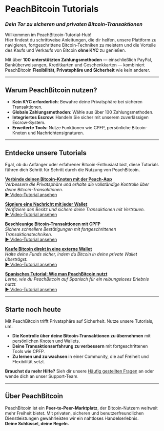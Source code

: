 # **PeachBitcoin Tutorials**  
### *Dein Tor zu sicheren und privaten Bitcoin-Transaktionen*

Willkommen im PeachBitcoin-Tutorial-Hub!  
Hier findest du schrittweise Anleitungen, die dir helfen, unsere Plattform zu navigieren, fortgeschrittene Bitcoin-Techniken zu meistern und die Vorteile des Kaufs und Verkaufs von Bitcoin **ohne KYC** zu genießen.

Mit über **100 unterstützten Zahlungsmethoden** — einschließlich PayPal, Banküberweisungen, Kreditkarten und Geschenkkarten — kombiniert PeachBitcoin **Flexibilität, Privatsphäre und Sicherheit** wie kein anderer.

---

## Warum PeachBitcoin nutzen?
- **Kein KYC erforderlich**: Bewahre deine Privatsphäre bei sicheren Transaktionen.  
- **Globale Zahlungsmethoden**: Wähle aus über 100 Zahlungsmethoden.  
- **Integriertes Escrow**: Handeln Sie sicher mit unserem zuverlässigen Escrow-System.  
- **Erweiterte Tools**: Nutze Funktionen wie CPFP, persönliche Bitcoin-Knoten und Nachrichtensignaturen.

---

## Entdecke unsere Tutorials

Egal, ob du Anfänger oder erfahrener Bitcoin-Enthusiast bist, diese Tutorials führen dich Schritt für Schritt durch die Nutzung von PeachBitcoin.

**[Verbinde deinen Bitcoin-Knoten mit der Peach-App](../btcnode-to-peachapp)**  
   *Verbessere die Privatsphäre und erhalte die vollständige Kontrolle über deine Bitcoin-Transaktionen.*  
   [▶ Video-Tutorial ansehen](https://www.youtube.com/watch?v=xtvq2i3mIYg)

**[Signiere eine Nachricht mit jeder Wallet](../sign-message)**  
   *Verifiziere den Besitz und sichere deine Transaktionen mit Vertrauen.*  
   [▶ Video-Tutorial ansehen](https://www.youtube.com/watch?v=xgewSfhLgtY)

**[Beschleunige Bitcoin-Transaktionen mit CPFP](../accelerate-using-cpfp)**  
   *Sichere schnellere Bestätigungen mit fortgeschrittenen Transaktionstechniken.*  
   [▶ Video-Tutorial ansehen](https://www.youtube.com/watch?v=24OtQkL0CxU)

**[Kaufe Bitcoin direkt in eine externe Wallet](../peachbitcoin-wallet)**  
   *Halte deine Funds sicher, indem du Bitcoin in deine private Wallet überträgst.*  
   [▶ Video-Tutorial ansehen](https://www.youtube.com/watch?v=d3STuVfFWfQ)

**[Spanisches Tutorial: Wie man PeachBitcoin nutzt](../peachbitcoin-in-spanish)**  
   *Lerne, wie du PeachBitcoin auf Spanisch für ein reibungsloses Erlebnis nutzt.*  
   [▶ Video-Tutorial ansehen](https://www.youtube.com/watch?v=sVwSzTVIe6s)

---

## **Starte noch heute**  

Mit PeachBitcoin trifft Privatsphäre auf Sicherheit. Nutze unsere Tutorials, um:  
- **Die Kontrolle über deine Bitcoin-Transaktionen zu übernehmen** mit persönlichen Knoten und Wallets.  
- **Deine Transaktionserfahrung zu verbessern** mit fortgeschrittenen Tools wie CPFP.  
- **Zu lernen und zu wachsen** in einer Community, die auf Freiheit und Flexibilität setzt.

**Brauchst du mehr Hilfe?** Sieh dir unsere [Häufig gestellten Fragen](https://peachbitcoin.com/faqhome) an oder wende dich an unser Support-Team.

---

## **Über PeachBitcoin**  

PeachBitcoin ist ein **Peer-to-Peer-Marktplatz**, der Bitcoin-Nutzern weltweit mehr Freiheit bietet. Mit privaten, sicheren und benutzerfreundlichen Dienstleistungen gewährleisten wir ein nahtloses Handelserlebnis.  
**Deine Schlüssel, deine Regeln.**
